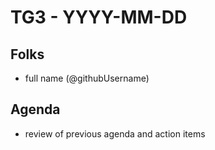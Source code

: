 # TG3 - YYYY-MM-DD

## Folks

- full name (@githubUsername)

## Agenda

- review of previous agenda and action items

